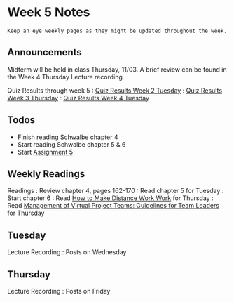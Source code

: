 
# Week 5 Notes

```{note}
Keep an eye weekly pages as they might be updated throughout the week.
```

## Announcements

Midterm will be held in class Thursday, 11/03. A brief review can be found in the Week 4 Thursday Lecture recording.

Quiz Results through week 5
: <a href="../resources/Quiz_Week_2_Tuesday.pdf">Quiz Results Week 2 Tuesday</a>
: <a href="../resources/Quiz_Week_3_Thursday.pdf">Quiz Results Week 3 Thursday</a>
: <a href="../resources/Quiz_Week_4_Tuesday.pdf">Quiz Results Week 4 Tuesday</a>

## Todos

* Finish reading Schwalbe chapter 4
* Start reading Schwalbe chapter 5 & 6
* Start [Assignment 5](a5.md)

## Weekly Readings

Readings
: Review chapter 4, pages 162-170
: Read chapter 5 for Tuesday
: Start chapter 6
: Read <a href="../resources/Olson and Olson How to make distance work work.pdf">How to Make Distance Work Work</a> for Thursday
: Read <a href="../resources/Beranek et al. Management of Virtual Project Teams_ Guidelines for Team Leaders.pdf">Management of Virtual Project Teams: Guidelines for Team Leaders</a> for Thursday


## Tuesday

Lecture Recording
: Posts on Wednesday

## Thursday

Lecture Recording
: Posts on Friday


